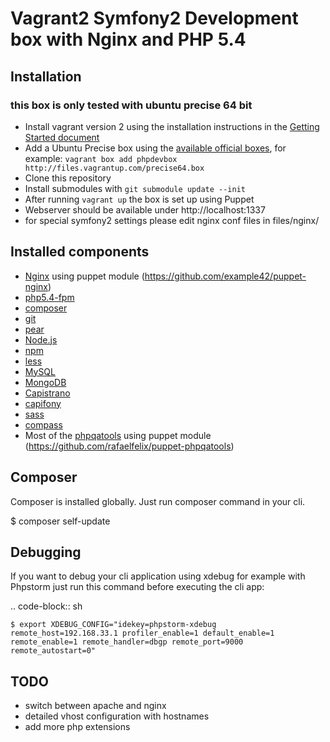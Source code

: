 Vagrant2 Symfony2 Development box with Nginx and PHP 5.4
===============================================

Installation
------------

### this box is only tested with ubuntu precise 64 bit

* Install vagrant version 2 using the installation instructions in the [Getting Started document](http://docs.vagrantup.com/v2/getting-started/)
* Add a Ubuntu Precise box using the [available official boxes](https://github.com/mitchellh/vagrant/wiki/Available-Vagrant-Boxes), for example: ```vagrant box add phpdevbox http://files.vagrantup.com/precise64.box```
* Clone this repository
* Install submodules with ```git submodule update --init```
* After running ```vagrant up``` the box is set up using Puppet
* Webserver should be available under http://localhost:1337
* for special symfony2 settings please edit nginx conf files in files/nginx/

Installed components
--------------------

* [Nginx](http://nginx.org) using puppet module (https://github.com/example42/puppet-nginx)
* [php5.4-fpm](http://php-fpm.org)
* [composer](http://getcomposer.org)
* [git](http://git-scm.com/)
* [pear](http://pear.php.net/)
* [Node.js](http://nodejs.org/)
* [npm](http://npmjs.org/)
* [less](http://lesscss.org/)
* [MySQL](http://dev.mysql.com/downloads/mysql/)
* [MongoDB](http://www.mongodb.org/)
* [Capistrano](https://github.com/capistrano/capistrano)
* [capifony](http://capifony.org/)
* [sass](http://sass-lang.com/)
* [compass](http://compass-style.org/)
* Most of the [phpqatools](http://www.phpqatools.org) using puppet module (https://github.com/rafaelfelix/puppet-phpqatools)

Composer
---------
Composer is installed globally. Just run composer command in your cli.

$ composer self-update


Debugging
---------

If you want to debug your cli application using xdebug for example with Phpstorm just run this command before executing the cli app:

.. code-block:: sh

    $ export XDEBUG_CONFIG="idekey=phpstorm-xdebug remote_host=192.168.33.1 profiler_enable=1 default_enable=1 remote_enable=1 remote_handler=dbgp remote_port=9000 remote_autostart=0"


TODO
----
* switch between apache and nginx
* detailed vhost configuration with hostnames
* add more php extensions